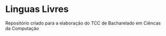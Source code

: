 # Linguas Livres
Repositório criado para a elaboração do TCC de Bacharelado em Ciêncas da Computação